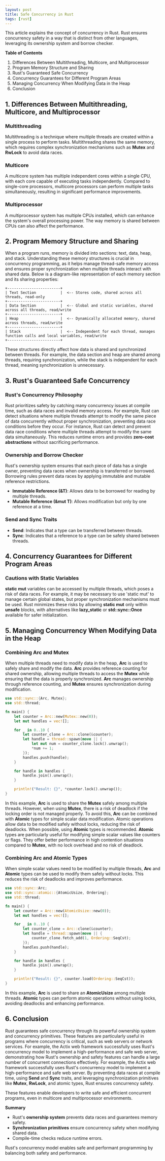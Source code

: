 ```yaml
---
layout: post
title: Safe Concurrency in Rust
tags: [rust]
---
```


This article explains the concept of concurrency in Rust. Rust ensures concurrency safety in a way that is distinct from other languages, leveraging its ownership system and borrow checker.

**Table of Contents**

1. Differences Between Multithreading, Multicore, and Multiprocessor
2. Program Memory Structure and Sharing
3. Rust's Guaranteed Safe Concurrency
4. Concurrency Guarantees for Different Program Areas
5. Managing Concurrency When Modifying Data in the Heap
6. Conclusion

## 1. Differences Between Multithreading, Multicore, and Multiprocessor

### Multithreading

Multithreading is a technique where multiple threads are created within a single process to perform tasks. Multithreading shares the same memory, which requires complex synchronization mechanisms such as **Mutex** and **RwLock** to avoid data races.

### Multicore

A multicore system has multiple independent cores within a single CPU, with each core capable of executing tasks independently. Compared to single-core processors, multicore processors can perform multiple tasks simultaneously, resulting in significant performance improvements.

### Multiprocessor

A multiprocessor system has multiple CPUs installed, which can enhance the system's overall processing power. The way memory is shared between CPUs can also affect the performance.

## 2. Program Memory Structure and Sharing

When a program runs, memory is divided into sections: text, data, heap, and stack. Understanding these memory structures is crucial in concurrency programming, as it helps manage thread-safe memory access and ensures proper synchronization when multiple threads interact with shared data. Below is a diagram-like representation of each memory section and its sharing properties:

```
+------------------------+
| Text Section           |  <-- Stores code, shared across all threads, read-only
+------------------------+
| Data Section           |  <-- Global and static variables, shared across all threads, read/write
+------------------------+
| Heap                   |  <-- Dynamically allocated memory, shared across threads, read/write
+------------------------+
| Stack                  |  <-- Independent for each thread, manages function calls and local variables, read/write
+------------------------+
```

These structures directly affect how data is shared and synchronized between threads. For example, the data section and heap are shared among threads, requiring synchronization, while the stack is independent for each thread, meaning synchronization is unnecessary.

## 3. Rust's Guaranteed Safe Concurrency

### Rust's Concurrency Philosophy

Rust prioritizes safety by catching many concurrency issues at compile time, such as data races and invalid memory access. For example, Rust can detect situations where multiple threads attempt to modify the same piece of data concurrently without proper synchronization, preventing data race conditions before they occur. For instance, Rust can detect and prevent data race conditions where multiple threads attempt to modify the same data simultaneously. This reduces runtime errors and provides **zero-cost abstractions** without sacrificing performance.

### Ownership and Borrow Checker

Rust's ownership system ensures that each piece of data has a single owner, preventing data races when ownership is transferred or borrowed. Borrowing rules prevent data races by applying immutable and mutable reference restrictions.

- **Immutable Reference (&T)**: Allows data to be borrowed for reading by multiple threads.
- **Mutable Reference (&mut T)**: Allows modification but only by one reference at a time.

### Send and Sync Traits

- **Send**: Indicates that a type can be transferred between threads.
- **Sync**: Indicates that a reference to a type can be safely shared between threads.

## 4. Concurrency Guarantees for Different Program Areas

### Cautions with Static Variables

**static mut** variables can be accessed by multiple threads, which poses a risk of data races. For example, it may be necessary to use 'static mut' to manage certain global states, but proper synchronization mechanisms must be used. Rust minimizes these risks by allowing **static mut** only within **unsafe** blocks, with alternatives like **lazy_static** or **std::sync::Once** available for safer initialization.

## 5. Managing Concurrency When Modifying Data in the Heap

### Combining Arc and Mutex

When multiple threads need to modify data in the heap, **Arc<Mutex>** is used to safely share and modify the data. **Arc** provides reference counting for shared ownership, allowing multiple threads to access the **Mutex** while ensuring that the data is properly synchronized. **Arc** manages ownership through reference counting, and **Mutex** ensures synchronization during modification.

```rust
use std::sync::{Arc, Mutex};
use std::thread;

fn main() {
    let counter = Arc::new(Mutex::new(0));
    let mut handles = vec![];

    for _ in 0..10 {
        let counter_clone = Arc::clone(&counter);
        let handle = thread::spawn(move || {
            let mut num = counter_clone.lock().unwrap();
            *num += 1;
        });
        handles.push(handle);
    }

    for handle in handles {
        handle.join().unwrap();
    }

    println!("Result: {}", *counter.lock().unwrap());
}
```

In this example, **Arc** is used to share the **Mutex** safely among multiple threads. However, when using **Mutex**, there is a risk of deadlock if the locking order is not managed properly. To avoid this, **Arc** can be combined with **Atomic** types for simple scalar data modification. Atomic operations allow data to be modified safely without locks, reducing the risk of deadlocks. When possible, using **Atomic** types is recommended. **Atomic** types are particularly useful for modifying simple scalar values like counters or flags. They offer better performance in high contention situations compared to **Mutex**, with no lock overhead and no risk of deadlock.

### Combining Arc and Atomic Types

When simple scalar values need to be modified by multiple threads, **Arc** and **Atomic** types can be used to modify them safely without locks. This reduces the risk of deadlocks and improves performance.

```rust
use std::sync::Arc;
use std::sync::atomic::{AtomicUsize, Ordering};
use std::thread;

fn main() {
    let counter = Arc::new(AtomicUsize::new(0));
    let mut handles = vec![];

    for _ in 0..10 {
        let counter_clone = Arc::clone(&counter);
        let handle = thread::spawn(move || {
            counter_clone.fetch_add(1, Ordering::SeqCst);
        });
        handles.push(handle);
    }

    for handle in handles {
        handle.join().unwrap();
    }

    println!("Result: {}", counter.load(Ordering::SeqCst));
}
```

In this example, **Arc** is used to share an **AtomicUsize** among multiple threads. **Atomic** types can perform atomic operations without using locks, avoiding deadlocks and enhancing performance.

## 6. Conclusion

Rust guarantees safe concurrency through its powerful ownership system and concurrency primitives. These features are particularly useful in programs where concurrency is critical, such as web servers or network services. For example, the Actix web framework successfully uses Rust's concurrency model to implement a high-performance and safe web server, demonstrating how Rust's ownership and safety features can handle a large number of concurrent connections effectively. For example, the Actix web framework successfully uses Rust's concurrency model to implement a high-performance and safe web server. By preventing data races at compile time, using **Send** and **Sync** traits, and leveraging synchronization primitives like **Mutex**, **RwLock**, and atomic types, Rust ensures concurrency safety.

These features enable developers to write safe and efficient concurrent programs, even in multicore and multiprocessor environments.

**Summary**

- Rust's **ownership system** prevents data races and guarantees memory safety.
- **Synchronization primitives** ensure concurrency safety when modifying shared data.
- Compile-time checks reduce runtime errors.

Rust's concurrency model enables safe and performant programming by balancing both safety and performance.
